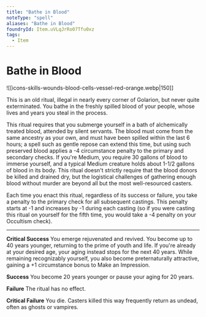 ```yaml
---
title: "Bathe in Blood"
noteType: "spell"
aliases: "Bathe in Blood"
foundryId: Item.uVLqJrRo07Tfu0xz
tags:
  - Item
---
```


# Bathe in Blood
![[icons-skills-wounds-blood-cells-vessel-red-orange.webp|150]]

This is an old ritual, illegal in nearly every corner of Golarion, but never quite exterminated. You bathe in the freshly spilled blood of your people, whose lives and years you steal in the process.

This ritual requires that you submerge yourself in a bath of alchemically treated blood, attended by silent servants. The blood must come from the same ancestry as your own, and must have been spilled within the last 6 hours; a spell such as gentle repose can extend this time, but using such preserved blood applies a -4 circumstance penalty to the primary and secondary checks. If you're Medium, you require 30 gallons of blood to immerse yourself, and a typical Medium creature holds about 1-1/2 gallons of blood in its body. This ritual doesn't strictly require that the blood donors be killed and drained dry, but the logistical challenges of gathering enough blood without murder are beyond all but the most well-resourced casters.

Each time you enact this ritual, regardless of its success or failure, you take a penalty to the primary check for all subsequent castings. This penalty starts at -1 and increases by -1 during each casting (so if you were casting this ritual on yourself for the fifth time, you would take a -4 penalty on your Occultism check).

* * *

**Critical Success** You emerge rejuvenated and revived. You become up to 40 years younger, returning to the prime of youth and life. If you're already at your desired age, your aging instead stops for the next 40 years. While remaining recognizably yourself, you also become preternaturally attractive, gaining a +1 circumstance bonus to Make an Impression. 

**Success** You become 20 years younger or pause your aging for 20 years.

**Failure** The ritual has no effect.

**Critical Failure** You die. Casters killed this way frequently return as undead, often as ghosts or vampires.
